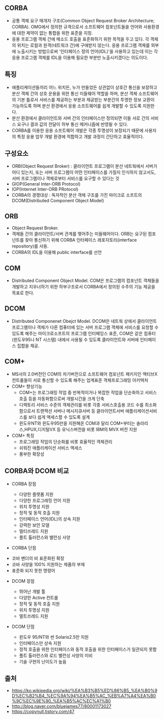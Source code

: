## CORBA
- 공통 객체 요구 매개자 구조(Common Object Request Broker Architecture; CORBA). OMG에서 정의한 규격으로서 소프트웨어 컴포넌트들을 언어와 사용환경에 대한 제약이 없는 통합을 위한 표준을 지칭.
- 응용 프로그램 객체 간에 메소드 호출을 표준화하기 위한 목적을 두고 있다. 각 객체의 위치는 로컬과 원격(네트워크 간)에 구애받지 않는다. 응용 프로그램 객체를 외부에 노출시키는 방법으로써 '인터페이스 정의 언어(IDL)'을 사용하고 있는데 이는 각 응용 프로그램 객체를 IDL을 이용해 필요한 부분만 노출시키겠다는 의도이다.

## 특징
- 애플리케이션들끼리 어느 위치든, 누가 만들었든 상관없이 상호간 통신을 보장하고 분산 객체 간의 상호 운용을 위한 통신 미들웨어 역할을 하며, 분산 객체 소프트웨어의 기본 틀로서 서비스를 제공하는 부분과 제공받는 부분간의 투명한 정보 교환이 가능하도록 하며 분산 환경에서 응용 소프트웨어를 쉽게 개발할 수 있도록 지원한다.
- 분산 환경에서 클라이언트와 서버 간의 인터페이스만 정의되면 이들 서로 간의 서비스 요구나 결과 값의 전달이 하부 통신 메커니즘에 반영될 수 있다.
- CORBA를 이용한 응용 소프트웨어 개발은 각종 투명성이 보장되기 때문에 사용자의 특정 응용 업무 개발 환경에 적합하고 개발 과정이 간단하고 효율적이다.

## 구성요소
- ORB(Object Request Broker) : 클라이언트 프로그램이 분산 네트웍에서 서버가 어디 있는지, 또는 서버 프로그램이 어떤 인터페이스를 가질지 인식하지 않고서도, 서버 프로그램이나 객체로부터 서비스를 요구할 수 있다는 것
- GIOP(General Inter-ORB Protocol)
- IOP(Internet Inter-ORB PRotocol)
- CORBA의 경쟁대상 : 독자적인 분산 객체 구조를 가진 마이크로 소프트의 DCOM(Distributed Component Object Model)

## ORB
- Object Request Broker.
- 객체들 간의 클라이언트/서버 관계를 맺어주는 미들웨어이다. ORB는 요구된 컴포넌트를 찾아 통신하기 위해 CORBA 인터페이스 레포지토리(interface repository)를 사용.
- CORBA의 IDL을 이용해 public interface를 선언

## COM 
- Distributed Component Object Model. COM은 프로그램의 컴포넌트 객체들을 개발하고 지우너하기 위한 하부구조로서 CORBA에서 정의된 수주의 기능 제공을 목표로 한다.

## DCOM
- Distributed Componenet Obejct Model. DCOM은 네트웍 상에서 클라이언트 프로그램이나 객체가 다른 컴퓨터에 있는 서버 프로그램 객체에 서비스를 요청할 수 있도록 해주는 마이크로소프트의 프로그램 인터페잉스 표준, COM은 같은 컴퓨터(윈도우95나 NT 시스템) 내에서 사용될 수 있도록 클라이언트와 서버에 인터페이스 집합을 제공.

## COM+
- MS사의 2.0버전인 COM의 차기버전으로 소프트웨어 컴포넌트 패키지인 액티브X 컨트롤들이 서로 통신할 수 있도록 해주는 업계표준 객체프로그래밍 아키텍처
- COM+ 향상기능
  <ul>
    <li>COM+는 프로그래밍 작업 중 반복적이거나 복잡한 작업을 단순화하고 서비스호출 등을 자동화함으로써 개발시간을 크게 단축</li>
    <li>디렉토리 서비스 수준의 객체관리를 비롯 각종 서비스호출용 코드 수를 최소화 함으로서 트랜잭션 서버나 메시지큐서버 등 클라이언트서버 애플리케이션서비스를 보다 쉽게 액세스할 수 있도록 설계</li>
    <li>윈도우NT와 윈도우95만을 지원해온 COM과 달리 COM+부터는 솔라리스,HPUX,디지털VX 등 유닉스버전을 비롯 IBM의 MVX 버전 지원</li>
  </ul>
- COM+ 특징
  <ul>
    <li>프로그래밍 작업의 단순화를 비롯 효율적인 객체관리</li>
    <li>쉬워진 애플리케이션 서비스 액세스</li>
    <li>풍부한 확장성</li>
  </ul>
  
## CORBA와 DCOM 비교
- CORBA 장점
  <ul>
    <li>다양한 플랫폼 지원</li>
    <li>다양한 프로그래밍 언어 지원</li>
    <li>위치 투명성 지원</li>
    <li>정적 및 동적 호출 지원</li>
    <li>인터페이스 언어(IDL)의 상속 지원</li>
    <li>강력한 보안 모델</li>
    <li>멀티쓰레드 지원</li>
    <li>폴트 톨러런스와 밸런싱 사양</li>
  </ul>
  
 - CORBA 단점
  <ul>
    <li>코바 벤더의 비 표준화된 확장</li>
    <li>코바 사양을 100% 지원하는 제품의 부재</li>
    <li>표준화 되지 못한 명령어</li>
  </ul>
  
- DCOM 장점
  <ul>
    <li>뛰어난 개발 툴</li>
    <li>다양한 Active 컨트롤</li>
    <li>정적 및 동적 호출 지원</li>
    <li>위치 투명성 지원</li>
    <li>멀트쓰레드 지원</li>
  </ul>
  
- DCOM 단점
  <ul>
    <li>윈도우 95/NT와 썬 Solaris2.5만 지원</li>
    <li>인터페이스만 상속 지원</li>
    <li>정적 호출을 위한 인터페이스와 동적 호출을 위한 인터페이스가 일관되지 못함</li>
    <li>폴트 톨러런스와 로드 밸런싱 사양의 미비</li>
    <li>기술 구현의 난이도가 높음</li>
  </ul>
  
## 출처
- https://ko.wikipedia.org/wiki/%EA%B3%B5%ED%86%B5_%EA%B0%9D%EC%B2%B4_%EC%9A%94%EA%B5%AC_%EB%A7%A4%EA%B0%9C%EC%9E%90_%EA%B5%AC%EC%A1%B0
- http://blog.naver.com/bluejames77/80001173027
- https://copynull.tistory.com/47
